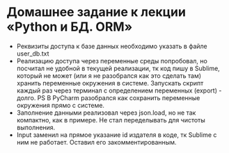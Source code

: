 # Домашнее задание к лекции «Python и БД. ORM»
- Реквизиты доступа к базе данных необходимо указать в файле user_db.txt
- Реализацию доступа через переменные среды попробовал, но посчитал не удобной в текущей реализации, тк код пишу в Sublime, который не может (или я не разобрался как это сделать там) хранить переменные окружения в системе. Запускать скрипт каждый раз через терминал с определением переменных (export) - долго. PS В PyCharm разобрался как сохранить переменные окружения прямо с системе.
- Заполнение данными реализовал через json.load, но не так компактно, как в примере. Не стал переделывать для чистоты выполнения.
- Input заменил на прямое указание id издателя в коде, тк Sublime с ним не работает. Оставил его закомментированным.